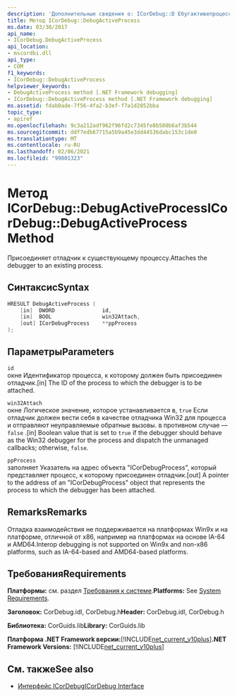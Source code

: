 ```yaml
---
description: 'Дополнительные сведения о: ICorDebug::D Ебугактивепроцесс Method'
title: Метод ICorDebug::DebugActiveProcess
ms.date: 03/30/2017
api_name:
- ICorDebug.DebugActiveProcess
api_location:
- mscordbi.dll
api_type:
- COM
f1_keywords:
- ICorDebug::DebugActiveProcess
helpviewer_keywords:
- DebugActiveProcess method [.NET Framework debugging]
- ICorDebug::DebugActiveProcess method [.NET Framework debugging]
ms.assetid: fdab0ade-7f56-4fa2-b3ef-f7a1d2852bba
topic_type:
- apiref
ms.openlocfilehash: 9c3a212adf962f96fd2c7345fe8b580b6af3b544
ms.sourcegitcommit: ddf7edb67715a5b9a45e3dd44536dabc153c1de0
ms.translationtype: MT
ms.contentlocale: ru-RU
ms.lasthandoff: 02/06/2021
ms.locfileid: "99801323"
---
```

# <a name="icordebugdebugactiveprocess-method"></a><span data-ttu-id="a318d-103">Метод ICorDebug::DebugActiveProcess</span><span class="sxs-lookup"><span data-stu-id="a318d-103">ICorDebug::DebugActiveProcess Method</span></span>

<span data-ttu-id="a318d-104">Присоединяет отладчик к существующему процессу.</span><span class="sxs-lookup"><span data-stu-id="a318d-104">Attaches the debugger to an existing process.</span></span>  
  
## <a name="syntax"></a><span data-ttu-id="a318d-105">Синтаксис</span><span class="sxs-lookup"><span data-stu-id="a318d-105">Syntax</span></span>  
  
```cpp  
HRESULT DebugActiveProcess (  
    [in]  DWORD               id,  
    [in]  BOOL                win32Attach,  
    [out] ICorDebugProcess    **ppProcess  
);  
```  
  
## <a name="parameters"></a><span data-ttu-id="a318d-106">Параметры</span><span class="sxs-lookup"><span data-stu-id="a318d-106">Parameters</span></span>  

 `id`  
 <span data-ttu-id="a318d-107">окне Идентификатор процесса, к которому должен быть присоединен отладчик.</span><span class="sxs-lookup"><span data-stu-id="a318d-107">[in] The ID of the process to which the debugger is to be attached.</span></span>  
  
 `win32Attach`  
 <span data-ttu-id="a318d-108">окне Логическое значение, которое устанавливается в, `true` Если отладчик должен вести себя в качестве отладчика Win32 для процесса и отправляют неуправляемые обратные вызовы. в противном случае — `false` .</span><span class="sxs-lookup"><span data-stu-id="a318d-108">[in] Boolean value that is set to `true` if the debugger should behave as the Win32 debugger for the process and dispatch the unmanaged callbacks; otherwise, `false`.</span></span>  
  
 `ppProcess`  
 <span data-ttu-id="a318d-109">заполняет Указатель на адрес объекта "ICorDebugProcess", который представляет процесс, к которому присоединен отладчик.</span><span class="sxs-lookup"><span data-stu-id="a318d-109">[out] A pointer to the address of an "ICorDebugProcess" object that represents the process to which the debugger has been attached.</span></span>  
  
## <a name="remarks"></a><span data-ttu-id="a318d-110">Remarks</span><span class="sxs-lookup"><span data-stu-id="a318d-110">Remarks</span></span>  

 <span data-ttu-id="a318d-111">Отладка взаимодействия не поддерживается на платформах Win9x и на платформе, отличной от x86, например на платформах на основе IA-64 и AMD64.</span><span class="sxs-lookup"><span data-stu-id="a318d-111">Interop debugging is not supported on Win9x and non-x86 platforms, such as IA-64-based and AMD64-based platforms.</span></span>  
  
## <a name="requirements"></a><span data-ttu-id="a318d-112">Требования</span><span class="sxs-lookup"><span data-stu-id="a318d-112">Requirements</span></span>  

 <span data-ttu-id="a318d-113">**Платформы:** см. раздел [Требования к системе](../../get-started/system-requirements.md).</span><span class="sxs-lookup"><span data-stu-id="a318d-113">**Platforms:** See [System Requirements](../../get-started/system-requirements.md).</span></span>  
  
 <span data-ttu-id="a318d-114">**Заголовок:** CorDebug.idl, CorDebug.h</span><span class="sxs-lookup"><span data-stu-id="a318d-114">**Header:** CorDebug.idl, CorDebug.h</span></span>  
  
 <span data-ttu-id="a318d-115">**Библиотека:** CorGuids.lib</span><span class="sxs-lookup"><span data-stu-id="a318d-115">**Library:** CorGuids.lib</span></span>  
  
 <span data-ttu-id="a318d-116">**Платформа .NET Framework версии:**[!INCLUDE[net_current_v10plus](../../../../includes/net-current-v10plus-md.md)]</span><span class="sxs-lookup"><span data-stu-id="a318d-116">**.NET Framework Versions:** [!INCLUDE[net_current_v10plus](../../../../includes/net-current-v10plus-md.md)]</span></span>  
  
## <a name="see-also"></a><span data-ttu-id="a318d-117">См. также</span><span class="sxs-lookup"><span data-stu-id="a318d-117">See also</span></span>

- [<span data-ttu-id="a318d-118">Интерфейс ICorDebug</span><span class="sxs-lookup"><span data-stu-id="a318d-118">ICorDebug Interface</span></span>](icordebug-interface.md)
